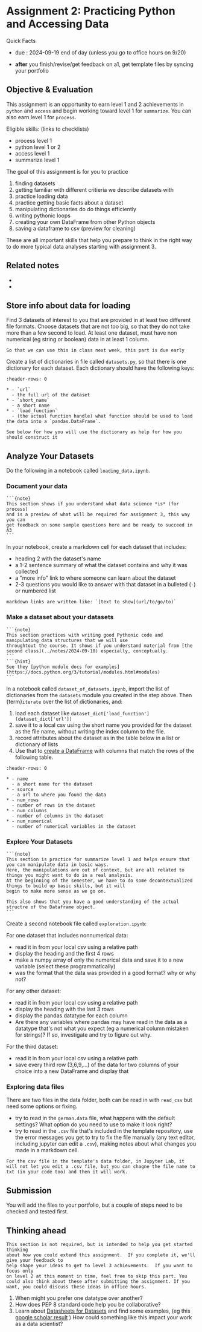 
# Assignment 2: Practicing Python and Accessing Data

Quick Facts
- due : 2024-09-19 end of day (unless you go to office hours on 9/20)
<!-- - [accept assignment](https://classroom.github.com/a/BOG3E7Ch) -->
- **after** you finish/revise/get feedback on a1, get template files by syncing your portfolio 

## Objective & Evaluation
This assignment is an opportunity to earn level 1 and 2 achievements in `python` and `access` and begin working toward level 1 for `summarize`. You can also earn level 1 for `process`.

Eligible skills: (links to checklists)
- process level 1
- python level 1 or 2
- access level 1
- summarize level 1


The goal of this assignment is for you to practice 
1) finding datasets
2) getting familiar with different critieria we describe datasets with
3) practice loading data
4) practice getting basic facts about a dataset
5) manipulating dictionaries do do things efficiently
6) writing pythonic loops
7) creating your own DataFrame from other Python objects
8) saving a dataframe to csv (preview for cleaning)

These are all important skills that help you prepare to think in the right way to do more typical data analyses starting with assignment 3. 

## Related notes

- [](../notes/2024-09-10)
- [](../notes/2023-09-12)



## Store info about data for loading

Find 3 datasets of interest to you that are provided in at least two different file formats. Choose datasets that are not too big, so that they do not take more than a few second to load. At least one dataset, must have non numerical (eg string or boolean) data in at least 1 column.

```{important}
So that we can use this in class next week, this part is due early
```

Create a list of dictionaries in file called `datasets.py`, so that there is one dictionary for each dataset. Each dictionary should have the following keys:

```{list-table} Meta data of the dictionaries
:header-rows: 0

* - `url`
  - the full url of the dataset
* - `short_name`
  - a short name
* - `load_function`
  - (the actual function handle) what function should be used to load the data into a `pandas.DataFrame`.

```

```{hint}
See below for how you will use the dictionary as help for how you should construct it
```


## Analyze Your Datasets

Do the following in a notebook called `loading_data.ipynb`.

### Document your data

````{margin}
```{note}
This section shows if you understand what data science *is* (for process)
and is a preview of what will be required for assignment 3, this way you can
get feedback on some sample questions here and be ready to succeed in A3
```
````

In your notebook, create a markdown cell for each dataset that includes:
- heading 2 with the dataset's name
- a 1-2 sentence summary of what the dataset contains and why it was collected
- a "more info" link to where someone can learn about the dataset
- 2-3 questions you would like to answer with that dataset in a bulleted (`-`) or numbered list

```{hint}
markdown links are written like: `[text to show](url/to/go/to)`
```

### Make a dataset about your datasets

````{margin}
```{note}
This section practices with writing good Pythonic code and manipulating data structures that we will use
throughtout the course. It shows if you understand material from [the second class](../notes/2024-09-10) especially, conceptually. 
```
```{hint}
See they [python module docs for examples](https://docs.python.org/3/tutorial/modules.html#modules)
```
````
In a notebook called `dataset_of_datasets.ipynb`, import the list of dictionaries from the `datasets` module you created in the step above. 
Then {term}`iterate` over the list of dictionaries, and:  

1. load each dataset like `dataset_dict['load_function'](dataset_dict['url'])`
1. save it to a local csv using the short name you provided for the dataset as the file name, without writing the index column to the file.
1. record attributes about the dataset as in the table below in a list or dictionary of lists 
1. Use that to [create a DataFrame](https://pandas.pydata.org/docs/reference/api/pandas.DataFrame.html) with columns that match the rows of the following table.

```{list-table} Meta Data Description of the DataFrame to build
:header-rows: 0

* - name
  - a short name for the dataset
* - source
  - a url to where you found the data
* - num_rows
  - number of rows in the dataset
* - num_columns
  - number of columns in the dataset
* - num_numerical
  - number of numerical variables in the dataset
```

### Explore Your Datasets
````{margin}
```{note}
This section is practice for summarize level 1 and helps ensure that you can manipulate data in basic ways. 
Here, the manipulations are out of context, but are all related to things you might want to do in a real analysis. 
At the beginning of the semester, we have to do some decontextualized things to build up basic skills, but it will
begin to make more sense as we go on. 

This also shows that you have a good understanding of the actual structre of the Dataframe object. 
```
````

Create a second notebook file called `exploration.ipynb`: 

For one dataset that includes nonnumerical data:
- read it in from your local csv using a relative path
- display the heading and the first 4 rows
- make a numpy array of only the numerical data and save it to a new variable (select these programmatically)
- was the format that the data was provided in a good format? why or why not?


For any other dataset:
- read it in from your local csv using a relative path
- display the heading with the last 3 rows
- display the pandas datatype for each column
- Are there any variables where pandas may have read in the data as a datatype that's not what you expect (eg a numerical column mistaken for strings)? If so, investigate and try to figure out why.

For the third dataset:
- read it in from your local csv  using a relative path
- save every third row (3,6,9,...) of the data for two columns of your choice into a new DataFrame and display that

### Exploring data files

There are two files in the data folder, both can be read in with `read_csv` but need some options or fixing.

- try to read in the `german.data` file, what happens with the default settings? What option do you need to use to make it look right?
- try to read in the `.csv` file that's included in the template repository, use the error messages you get to try to fix the file manually (any text editor, including jupyter can edit a `.csv`), making notes about what changes you made in a markdown cell.

```{hint}
For the csv file in the template's data folder, in Jupyter Lab, it will not let you edit a .csv file, but you can chagne the file name to txt (in your code too) and then it will work. 
```


## Submission

You will add the files to your portfolio, but a couple of steps need to be checked and tested first. 

<!-- This time you have to separately submit from posting your code to make grading easier.  

1. Go to the actions tab 
2. Click the action called "Prepare & Submit" in the left hand sidebar
3. click the run workflow button on the right hand side.
4. Cilck run workflow

```{hint}
see the [github docs](https://docs.github.com/en/actions/using-workflows/manually-running-a-workflow) for screenshots of how to do these steps. 
``` 
-->

## Thinking ahead

```{important}
This section is not required, but is intended to help you get started thinking
about how you could extend this assignment.  If you complete it, we'll give your feedback to
help shape your ideas to get to level 3 achievements.  If you want to focus only
on level 2 at this moment in time, feel free to skip this part. You could also think about these after submitting the assignment. If you want, you could discuss these ideas in office hours.
```


1. When might you prefer one datatype over another?
1. How does PEP 8 standard code help you be collaborative?
1. Learn about [Datasheets for Datasets](https://arxiv.org/pdf/1803.09010.pdf) and find some examples, (eg this [google scholar result](https://scholar.google.com/scholar?q=datasheets+for+datasets&hl=en&as_sdt=0&as_vis=1&oi=scholart) ) How could something like this impact your work as a data scientist?
